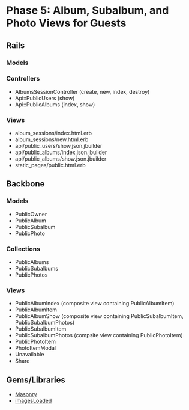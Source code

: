 # Phase 5: Album, Subalbum, and Photo Views for Guests

## Rails
### Models

### Controllers
* AlbumsSessionController (create, new, index, destroy)
* Api::PublicUsers (show)
* Api::PublicAlbums (index, show)

### Views
* album_sessions/index.html.erb
* album_sessions/new.html.erb
* api/public_users/show.json.jbuilder
* api/public_albums/index.json.jbuilder
* api/public_albums/show.json.jbuilder
* static_pages/public.html.erb

## Backbone
### Models
* PublicOwner
* PublicAlbum
* PublicSubalbum
* PublicPhoto

### Collections
* PublicAlbums
* PublicSubalbums
* PublicPhotos

### Views
* PublicAlbumIndex (composite view containing PublicAlbumItem)
* PublicAlbumItem
* PublicAlbumShow (composite view containing PublicSubalbumItem, PublicSubalbumPhotos)
* PublicSubalbumItem
* PublicSubalbumPhotos (compsite view containing PublicPhotoItem)
* PublicPhotoItem
* PhotoItemModal
* Unavailable
* Share

## Gems/Libraries
* [Masonry](http://masonry.desandro.com/)
* [imagesLoaded](https://github.com/desandro/imagesloaded)
